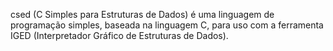 csed (C Simples para Estruturas de Dados) é uma linguagem de
programação simples, baseada na linguagem C, para uso com a ferramenta
IGED (Interpretador Gráfico de Estruturas de Dados).
